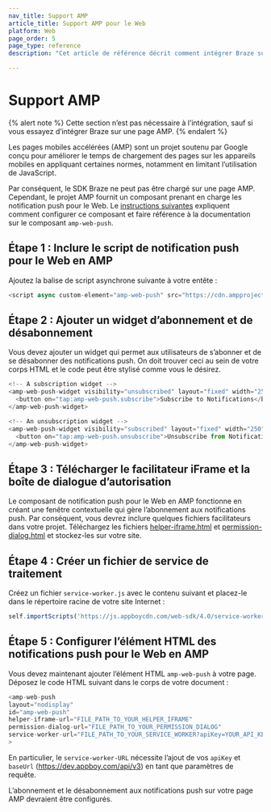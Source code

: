 ```yaml
---
nav_title: Support AMP
article_title: Support AMP pour le Web
platform: Web
page_order: 5
page_type: reference
description: "Cet article de référence décrit comment intégrer Braze sur une page AMP."

---
```


# Support AMP

{% alert note %}
Cette section n’est pas nécessaire à l’intégration, sauf si vous essayez d’intégrer Braze sur une page AMP.
{% endalert %}

Les pages mobiles accélérées (AMP) sont un projet soutenu par Google conçu pour améliorer le temps de chargement des pages sur les appareils mobiles en appliquant certaines normes, notamment en limitant l’utilisation de JavaScript. 

Par conséquent, le SDK Braze ne peut pas être chargé sur une page AMP. Cependant, le projet AMP fournit un composant prenant en charge les notification push pour le Web. Le [instructions suivantes](https://www.ampproject.org/docs/reference/components/amp-web-push) expliquent comment configurer ce composant et faire référence à la documentation sur le composant `amp-web-push`.

## Étape 1 : Inclure le script de notification push pour le Web en AMP

Ajoutez la balise de script asynchrone suivante à votre entête :

```js
<script async custom-element="amp-web-push" src="https://cdn.ampproject.org/v0/amp-web-push-0.1.js"></script>
```

## Étape 2 : Ajouter un widget d’abonnement et de désabonnement

Vous devez ajouter un widget qui permet aux utilisateurs de s’abonner et de se désabonner des notifications push. On doit trouver ceci au sein de votre corps HTML et le code peut être stylisé comme vous le désirez. 

```js
<!-- A subscription widget -->
<amp-web-push-widget visibility="unsubscribed" layout="fixed" width="250" height="80">
  <button on="tap:amp-web-push.subscribe">Subscribe to Notifications</button>
</amp-web-push-widget>

<!-- An unsubscription widget -->
<amp-web-push-widget visibility="subscribed" layout="fixed" width="250" height="80">
  <button on="tap:amp-web-push.unsubscribe">Unsubscribe from Notifications</button>
</amp-web-push-widget>
```

## Étape 3 : Télécharger le facilitateur iFrame et la boîte de dialogue d’autorisation

Le composant de notification push pour le Web en AMP fonctionne en créant une fenêtre contextuelle qui gère l’abonnement aux notifications push. Par conséquent, vous devrez inclure quelques fichiers facilitateurs dans votre projet. Téléchargez les fichiers [helper-iframe.html](https://cdn.ampproject.org/v0/amp-web-push-helper-frame.html) et [permission-dialog.html](https://cdn.ampproject.org/v0/amp-web-push-permission-dialog.html) et stockez-les sur votre site. 

## Étape 4 : Créer un fichier de service de traitement

Créez un fichier `service-worker.js` avec le contenu suivant et placez-le dans le répertoire racine de votre site Internet :

```js
self.importScripts('https://js.appboycdn.com/web-sdk/4.0/service-worker.js');
```

## Étape 5 : Configurer l’élément HTML des notifications push pour le Web en AMP

Vous devez maintenant ajouter l’élément HTML `amp-web-push` à votre page. Déposez le code HTML suivant dans le corps de votre document :

```js
<amp-web-push
layout="nodisplay"
id="amp-web-push"
helper-iframe-url="FILE_PATH_TO_YOUR_HELPER_IFRAME"
permission-dialog-url="FILE_PATH_TO_YOUR_PERMISSION_DIALOG"
service-worker-url="FILE_PATH_TO_YOUR_SERVICE_WORKER?apiKey=YOUR_API_KEY&baseUrl=YOUR_BASE_URL"
>
```

En particulier, le `service-worker-URL` nécessite l’ajout de vos `apiKey` et `baseUrl` (https://dev.appboy.com/api/v3) en tant que paramètres de requête.

L’abonnement et le désabonnement aux notifications push sur votre page AMP devraient être configurés. 
